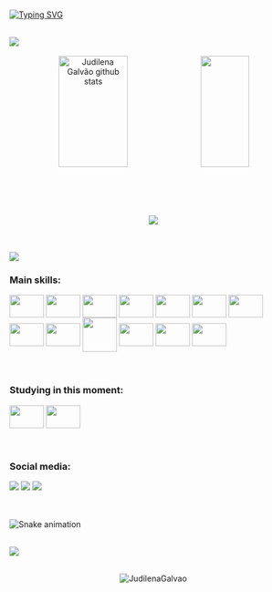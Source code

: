 <br>

[![Typing SVG](https://readme-typing-svg.herokuapp.com/?color=7f2299&size=35&center=true&vCenter=true&width=1000&lines=Hello,+My+name+is+Judilena+Galvão;I'm+a+student+of+systems+and+Development;Be+Welcome!+:%29)](https://git.io/typing-svg)

<br>

<img src="https://user-images.githubusercontent.com/73097560/115834477-dbab4500-a447-11eb-908a-139a6edaec5c.gif">

<br>
<br>

<div align="center">  
  <img width="49%" height="195px" src="https://github-readme-stats.vercel.app/api?username=JudilenaGalvao&show_icons=true&count_private=true&hide_border=true&title_color=7f2299&icon_color=ab6abd&text_color=c9d1d9&bg_color=0d1117" alt="Judilena Galvão github stats" /> 
  <img width="41%" height="195px" src="https://github-readme-stats.vercel.app/api/top-langs/?username=JudilenaGalvao&layout=compact&hide_border=true&title_color=7f2299&text_color=ff91a4&bg_color=0d1117" />
</div>

<br>
<br>


<br>
<br>

<p align="center">
  <img src="https://github-profile-trophy.vercel.app/?username=JudilenaGalvao&theme=dracula&row=2&no-bg=true&column=3&margin-w=15&margin-h=15" />
  
</p>


<br>
<br>

<img src="https://user-images.githubusercontent.com/73097560/115834477-dbab4500-a447-11eb-908a-139a6edaec5c.gif">

 ### Main skills:
 
 <div>
    <img align="center" height="40" width="60" src="https://cdn.jsdelivr.net/gh/devicons/devicon/icons/c/c-original.svg" />
    <img align="center" height="40" width="60" src="https://cdn.jsdelivr.net/gh/devicons/devicon/icons/cplusplus/cplusplus-original.svg" />
    <img align="center" height="40" width="60" src="https://cdn.jsdelivr.net/gh/devicons/devicon/icons/csharp/csharp-original.svg" />
    <img align="center" height="40" width="60" src="https://cdn.jsdelivr.net/gh/devicons/devicon/icons/java/java-original.svg" />
    <img align="center" height="40" width="60" src="https://cdn.jsdelivr.net/gh/devicons/devicon/icons/javascript/javascript-plain.svg" />
    <img align="center" height="40" width="60" src="https://cdn.jsdelivr.net/gh/devicons/devicon/icons/bootstrap/bootstrap-original.svg" />
    <img align="center" height="40" width="60" src="https://cdn.jsdelivr.net/gh/devicons/devicon/icons/spring/spring-original-wordmark.svg" />
    <img align="center" height="40" width="60" src="https://cdn.jsdelivr.net/gh/devicons/devicon/icons/html5/html5-original.svg" />
    <img align="center" height="40" width="60" src="https://cdn.jsdelivr.net/gh/devicons/devicon/icons/css3/css3-original.svg" />
    <img align="center" height="60" width="60" src="https://cdn.jsdelivr.net/gh/devicons/devicon/icons/php/php-original.svg" />
    <img align="center" height="40" width="60" src="https://cdn.jsdelivr.net/gh/devicons/devicon/icons/postgresql/postgresql-original.svg" />
    <img align="center" height="40" width="60" src="https://cdn.jsdelivr.net/gh/devicons/devicon/icons/mysql/mysql-original.svg" />
    <img align="center" height="40" width="60" src="https://cdn.jsdelivr.net/gh/devicons/devicon/icons/arduino/arduino-original-wordmark.svg" />
          
 </div>
 
 <br>
 <br>
 
 ### Studying in this moment:
 
 <div>
    <img align="center" height="40" width="60" src="https://cdn.jsdelivr.net/gh/devicons/devicon/icons/python/python-original.svg" />
    <img align="center" height="40" width="60" src="https://cdn.jsdelivr.net/gh/devicons/devicon/icons/kotlin/kotlin-original.svg" />
          
 </div>
 
 <br>
 <br>
 
 ### Social media:
 
 <div>
    <div>
  <a href="https://instagram.com/judilenagalvao" target="_blank"><img src="https://img.shields.io/badge/-Instagram-%23E4405F?style=for-the-badge&logo=instagram&logoColor=white" target="_blank"></a>
 <a href="https://discord.gg/npe8Xj4G" target="_blank"><img src="https://img.shields.io/badge/Discord-7289DA?style=for-the-badge&logo=discord&logoColor=white" target="_blank"></a> 
  <a href = "maito:judilenag@gmail.com"><img src="https://img.shields.io/badge/-Gmail-%23333?style=for-the-badge&logo=gmail&logoColor=white" target="_blank"></a>
 </div>
 
 <br>
 <br>
 
 ![Snake animation](https://github.com/JudilenaGalvao/JudilenaGalvao/blob/output/github-contribution-grid-snake.svg)
 
 <br>
   <img src="https://user-images.githubusercontent.com/73097560/115834477-dbab4500-a447-11eb-908a-139a6edaec5c.gif">
 <br>
 <br>
 <p align="center"> <img src="https://komarev.com/ghpvc/?username=JudilenaGalvao&label=Profile%20views&color=7f2299&style=background:#3630a3;color:white;" alt="JudilenaGalvao" /> </p>
  
 <br>
